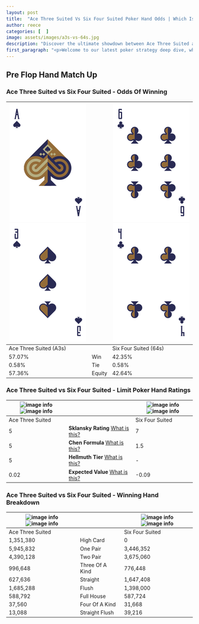 ```yaml
---
layout: post
title:  "Ace Three Suited Vs Six Four Suited Poker Hand Odds | Which Is The Better Hand In Poker? A Complete Guide"
author: reece
categories: [  ]
image: assets/images/a3s-vs-64s.jpg
description: "Discover the ultimate showdown between Ace Three Suited and Six Four Suited in poker! Uncover the odds, strategies, and scenarios where one hand triumphs over the other. Get ready to up your poker game with this thrilling analysis."
first_paragraph: "<p>Welcome to our latest poker strategy deep dive, where we're pitting two distinct hands against each other in a high-stakes showdown: Ace Three Suited vs Six Four Suited.</p><p>In the dynamic world of poker, every decision counts, and knowing which hand holds the upper hand is key to your success at the table.</p><p>In this article, we'll dissect these two hands, explore the scenarios where one dominates the other, and equip you with the knowledge to make strategic choices that can tip the odds in your favor.</p><p>Get ready to unravel the intriguing dynamics of these poker hands and elevate your game to new heights.</p>"
---
```




[comment]: # (sp0)

## Pre Flop Hand Match Up

<div class="table hand-ratings" markdown="1"> 



### Ace Three Suited vs Six Four Suited - Odds Of Winning


    
| ![image info](assets/images/hand1/a.png) ![image info](assets/images/hand1/3.png) |  | ![image info](assets/images/hand2/6.png) ![image info](assets/images/hand2/4.png) |
| -------- | -------- | -------- |
| Ace Three Suited (A3s) |  | Six Four Suited (64s) |
| 57.07% | Win | 42.35% |
| 0.58% | Tie | 0.58% |
| 57.36% | Equity | 42.64% |




[comment]: # (sp1)



### Ace Three Suited vs Six Four Suited - Limit Poker Hand Ratings


    
| ![image info](https://www.riverpairs.com/assets/images/hand1/a.png) ![image info](https://www.riverpairs.com/assets/images/hand1/3.png) |  | ![image info](https://www.riverpairs.com/assets/images/hand2/6.png) ![image info](https://www.riverpairs.com/assets/images/hand2/4.png) |
| -------- | -------- | -------- |
| Ace Three Suited |  | Six Four Suited |
| 5 | **Sklansky Rating** [What is this?](/sklansky-rating-explained) | 7 |
| 5 | **Chen Formula** [What is this?](/chen-formula-explained) | 1.5 |
| 5 | **Hellmuth Tier** [What is this?](/Hellmuth-tier-explained) | - |
| 0.02 | **Expected Value** [What is this?](/expected-value-explained) | -0.09 |




[comment]: # (sp2)



### Ace Three Suited vs Six Four Suited - Winning Hand Breakdown


    
| ![image info](https://www.riverpairs.com/assets/images/hand1/a.png) ![image info](https://www.riverpairs.com/assets/images/hand1/3.png) |  | ![image info](https://www.riverpairs.com/assets/images/hand2/6.png) ![image info](https://www.riverpairs.com/assets/images/hand2/4.png) |
| -------- | -------- | -------- |
| Ace Three Suited |  | Six Four Suited |
| 1,351,380 | High Card | 0 |
| 5,945,832 | One Pair | 3,446,352 |
| 4,390,128 | Two Pair | 3,675,060 |
| 996,648 | Three Of A Kind | 776,448 |
| 627,636 | Straight | 1,647,408 |
| 1,685,288 | Flush | 1,398,000 |
| 588,792 | Full House | 587,724 |
| 37,560 | Four Of A Kind | 31,668 |
| 13,088 | Straight Flush | 39,216 |




[comment]: # (sp3)



</div>

[comment]: # (sp4)



[comment]: # (sp5)


